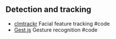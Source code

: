 
## Detection and tracking

* [clmtrackr](https://github.com/auduno/clmtrackr) Facial feature tracking #code
* [Gest.js](https://github.com/hadimichael/gest.js) Gesture recognition #code
